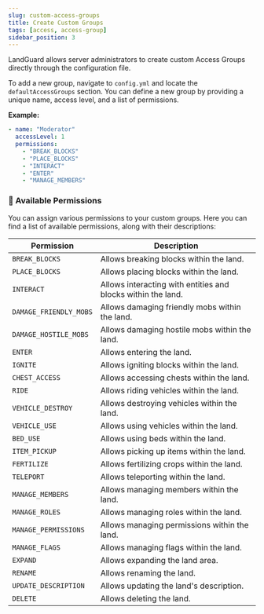 ```yaml
---
slug: custom-access-groups
title: Create Custom Groups
tags: [access, access-group]
sidebar_position: 3
---
```


LandGuard allows server administrators to create custom Access Groups directly through the configuration file.

To add a new group, navigate to `config.yml` and locate the `defaultAccessGroups` section. You can define a new group by providing a unique name, access level, and a list of permissions.


**Example:**

```yaml
- name: "Moderator"
  accessLevel: 1
  permissions:
    - "BREAK_BLOCKS"
    - "PLACE_BLOCKS"
    - "INTERACT"
    - "ENTER"
    - "MANAGE_MEMBERS"
```

### 🔑 Available Permissions

You can assign various permissions to your custom groups. Here you can find a list of available permissions, along with their descriptions:

| Permission              | Description                                                                |
|-------------------------|----------------------------------------------------------------------------|
| `BREAK_BLOCKS`          | Allows breaking blocks within the land.                                    |
| `PLACE_BLOCKS`          | Allows placing blocks within the land.                                     |
| `INTERACT`              | Allows interacting with entities and blocks within the land.               |
| `DAMAGE_FRIENDLY_MOBS`  | Allows damaging friendly mobs within the land.                             |
| `DAMAGE_HOSTILE_MOBS`   | Allows damaging hostile mobs within the land.                              |
| `ENTER`                 | Allows entering the land.                                                  |
| `IGNITE`                | Allows igniting blocks within the land.                                    |
| `CHEST_ACCESS`          | Allows accessing chests within the land.                                   |
| `RIDE`                  | Allows riding vehicles within the land.                                    |
| `VEHICLE_DESTROY`       | Allows destroying vehicles within the land.                                |
| `VEHICLE_USE`           | Allows using vehicles within the land.                                     |
| `BED_USE`               | Allows using beds within the land.                                         |
| `ITEM_PICKUP`           | Allows picking up items within the land.                                   |
| `FERTILIZE`             | Allows fertilizing crops within the land.                                  |
| `TELEPORT`              | Allows teleporting within the land.                                        |
| `MANAGE_MEMBERS`        | Allows managing members within the land.                                   |
| `MANAGE_ROLES`          | Allows managing roles within the land.                                     |
| `MANAGE_PERMISSIONS`    | Allows managing permissions within the land.                               |
| `MANAGE_FLAGS`          | Allows managing flags within the land.                                     |
| `EXPAND`                | Allows expanding the land area.                                            |
| `RENAME`                | Allows renaming the land.                                                  |
| `UPDATE_DESCRIPTION`    | Allows updating the land's description.                                    |
| `DELETE`                | Allows deleting the land.                                                  |
